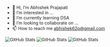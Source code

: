 - 👋 Hi, I’m Abhishek Prajapati 
- 👀 I’m interested in ...
- 🌱 I’m currently learning DSA
- 💞️ I’m looking to collaborate on ...
- 📫 How to reach me abhishek62p@gmail.com

<!---
abhishek62P/abhishek62P is a ✨ special ✨ repository because its `README.md` (this file) appears on your GitHub profile.
You can click the Preview link to take a look at your changes.
--->
![GitHub Stats](https://github-readme-stats.vercel.app/api?username=abhishek62p&theme=radical&show_icons=true&hide_border=true&count_private=true)
![GitHub Stats](https://github-readme-stats.vercel.app/api/top-langs/?username=abhishek62p&theme=radical&show_icons=true&hide_border=true&layout=compact)
![GitHub Stats](https://github-readme-streak-stats.herokuapp.com/?user=abhishek62p&theme=radical&hide_border=true)
